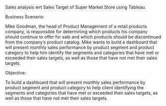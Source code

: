 Sales analysis wrt Sales Target of Super Market Store using Tableau.

Business Scenario:

Mike Goodman, the head of Product Management of a retail products company, is responsible for determining which products his company should continue to offer for sale and which products should be discontinued from the company’s product catalog. Mike wants to build a dashboard that will present monthly sales performance by product segment and product category to help him identify the segments and categories that have met or exceeded their sales targets, as well as those that have not met their sales targets.

Objective:

To build a dashboard that will present monthly sales performance by product segment and product category to help client identifying the segments and categories that have met or exceeded their sales targets, as well as those that have not met their sales targets. 

